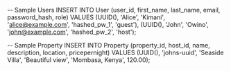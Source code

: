 -- Sample Users
INSERT INTO User (user_id, first_name, last_name, email, password_hash, role)
VALUES
  (UUID(), 'Alice', 'Kimani', 'alice@example.com', 'hashed_pw_1', 'guest'),
  (UUID(), 'John', 'Owino', 'john@example.com', 'hashed_pw_2', 'host');

-- Sample Property
INSERT INTO Property (property_id, host_id, name, description, location, pricepernight)
VALUES
  (UUID(), 'johns-uuid', 'Seaside Villa', 'Beautiful view', 'Mombasa, Kenya', 120.00);

